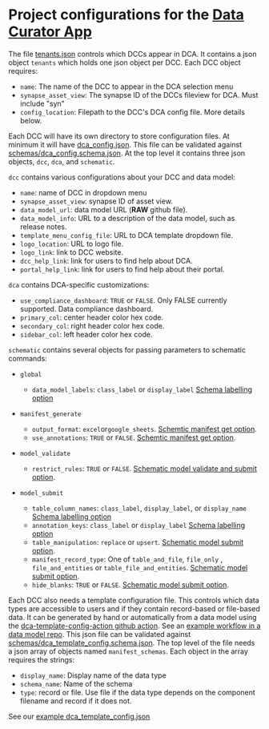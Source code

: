 # Project configurations for the [Data Curator App](github.com/sage-Bionetworks/data_curator)

The file [tenants.json](tenants.json) controls which DCCs appear in DCA. It contains a json object `tenants` which holds one json object per DCC. Each DCC object requires:

-   `name`: The name of the DCC to appear in the DCA selection menu
-   `synapse_asset_view`: The synapse ID of the DCCs fileview for DCA. Must include "syn"
-   `config_location`: Filepath to the DCC's DCA config file. More details below.

Each DCC will have its own directory to store configuration files. At minimum it will have [dca_config.json](demo/dca_config.json). This file can be validated against [schemas/dca_config.schema.json](schemas/dca_config.schema.json). At the top level it contains three json objects, `dcc`, `dca`, and `schematic`.

`dcc` contains various configurations about your DCC and data model:

-   `name`: name of DCC in dropdown menu
-   `synapse_asset_view`: synapse ID of asset view.
-   `data_model_url`: data model URL (**RAW** github file).
-   `data_model_info`: URL to a description of the data model, such as release notes. 
-   `template_menu_config_file`: URL to DCA template dropdown file.
-   `logo_location`: URL to logo file. 
-   `logo_link`: link to DCC website. 
-   `dcc_help_link`: link for users to find help about DCA. 
-   `portal_help_link`: link for users to find help about their portal. 

`dca` contains DCA-specific customizations:

-   `use_compliance_dashboard`: `TRUE` or `FALSE`. Only FALSE currently supported. Data compliance dashboard.
-   `primary_col`: center header color hex code. 
-   `secondary_col`: right header color hex code. 
-   `sidebar_col`: left header color hex code. 

`schematic` contains several objects for passing parameters to schematic commands:

-   `global`
  
    - `data_model_labels`: `class_label` or `display_label` [Schema labelling option](https://sagebionetworks.jira.com/wiki/spaces/SCHEM/pages/3089498257/How+to+Define+Display+Name+Labeling)
    
-   `manifest_generate`

    -   `output_format`: `excel`or`google_sheets`. [Schemtic manifest get option](https://sage-schematic.readthedocs.io/en/develop/cli_reference.html#schematic-manifest-get).
    -   `use_annotations`: `TRUE` or `FALSE`. [Schemtic manifest get option](https://sage-schematic.readthedocs.io/en/develop/cli_reference.html#schematic-manifest-get).

-   `model_validate`

    -   `restrict_rules`: `TRUE` or `FALSE`. [Schematic model validate and submit option](https://sage-schematic.readthedocs.io/en/develop/cli_reference.html#schematic-model-validate).

-   `model_submit`

    -   `table_column_names`: `class_label`, `display_label`, or `display_name` [Schema labelling option](https://sagebionetworks.jira.com/wiki/spaces/SCHEM/pages/3089498257/How+to+Define+Display+Name+Labeling)
    -   `annotation_keys`: `class_label` or `display_label` [Schema labelling option](https://sagebionetworks.jira.com/wiki/spaces/SCHEM/pages/3089498257/How+to+Define+Display+Name+Labeling)
    -   `table_manipulation`: `replace` or `upsert`. [Schematic model submit option](https://sage-schematic.readthedocs.io/en/develop/cli_reference.html#schematic-model-submit).
    -   `manifest_record_type`: One of `table_and_file`, `file_only` , `file_and_entities` or `table_file_and_entities`. [Schematic model submit option](https://sage-schematic.readthedocs.io/en/develop/cli_reference.html#schematic-model-submit).
    -   `hide_blanks`: `TRUE` or `FALSE`. [Schematic model submit option](https://sage-schematic.readthedocs.io/en/develop/cli_reference.html#schematic-model-submit).

Each DCC also needs a template configuration file. This controls which data types are accessible to users and if they contain record-based or file-based data. It can be generated by hand or automatically from a data model using the [dca-template-config-action github action](https://github.com/Sage-Bionetworks/dca-template-config-action). See an [example workflow in a data model repo](https://github.com/Sage-Bionetworks/data-models/blob/main/.github/workflows/create-template-config.yml). This json file can be validated against [schemas/dca_template_config.schema.json](schemas/dca_template_config.schema.json). The top level of the file needs a json array of objects named `manifest_schemas`. Each object in the array requires the strings:

-   `display_name`: Display name of the data type
-   `schema_name`: Name of the schema
-   `type`: record or file. Use file if the data type depends on the component filename and record if it does not. 

See our [example dca_template_config.json](https://github.com/Sage-Bionetworks/data-models/blob/main/dca-template-config.json)
